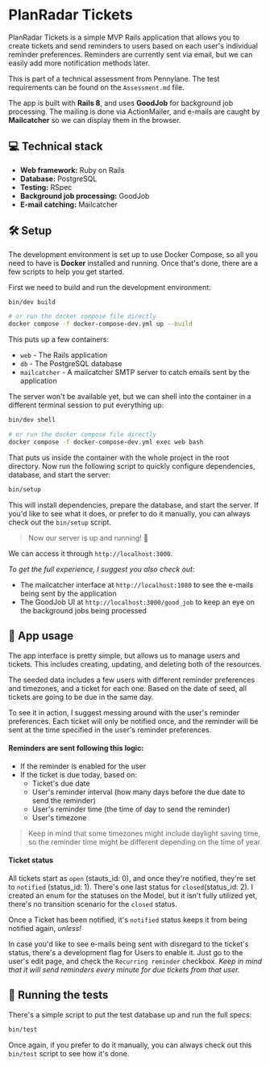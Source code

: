 # PlanRadar Tickets

PlanRadar Tickets is a simple MVP Rails application that allows you to create tickets and send reminders to users based on each user's individual reminder preferences. Reminders are currently sent via email, but we can easily add more notification methods later.

This is part of a technical assessment from Pennylane. The test requirements can be found on the `Assessment.md` file.

The app is built with **Rails 8**, and uses **GoodJob** for background job processing. The mailing is done via ActionMailer, and e-mails are caught by **Mailcatcher** so we can display them in the browser.

## 💻 Technical stack

- **Web framework:** Ruby on Rails
- **Database:** PostgreSQL
- **Testing:** RSpec
- **Background job processing:** GoodJob
- **E-mail catching:** Mailcatcher

## 🛠 Setup

The development environment is set up to use Docker Compose, so all you need to have is **Docker** installed and running. Once that's done, there are a few scripts to help you get started.

First we need to build and run the development environment:
```bash
bin/dev build

# or run the docker compose file directly
docker compose -f docker-compose-dev.yml up --build
```

This puts up a few containers:
- `web` - The Rails application
- `db` - The PostgreSQL database
- `mailcatcher` - A mailcatcher SMTP server to catch emails sent by the application

The server won't be available yet, but we can shell into the container in a different terminal session to put everything up:
```bash
bin/dev shell

# or run the docker compose file directly
docker compose -f docker-compose-dev.yml exec web bash
```

That puts us inside the container with the whole project in the root directory. Now run the following script to quickly configure dependencies, database, and start the server:
```bash
bin/setup
```

This will install dependencies, prepare the database, and start the server. If you'd like to see what it does, or prefer to do it manually, you can always check out the `bin/setup` script.

> Now our server is up and running! 🎉

We can access it through `http://localhost:3000`.

*To get the full experience, I suggest you also check out:*
- The mailcatcher interface at `http://localhost:1080` to see the e-mails being sent by the application
- The GoodJob UI at `http://localhost:3000/good_job` to keep an eye on the background jobs being processed

## 📱 App usage

The app interface is pretty simple, but allows us to manage users and tickets. This includes creating, updating, and deleting both of the resources.

The seeded data includes a few users with different reminder preferences and timezones, and a ticket for each one. Based on the date of seed, all tickets are going to be due in the same day.

To see it in action, I suggest messing around with the user's reminder preferences. Each ticket will only be notified once, and the reminder will be sent at the time specified in the user's reminder preferences.

#### Reminders are sent following this logic:
- If the reminder is enabled for the user
- If the ticket is due today, based on:
  - Ticket's due date
  - User's reminder interval (how many days before the due date to send the reminder)
  - User's reminder time (the time of day to send the reminder)
  - User's timezone

> Keep in mind that some timezones might include daylight saving time, so the reminder time might be different depending on the time of year.

#### Ticket status
All tickets start as `open` (stauts_id: 0), and once they're notified, they're set to `notified` (status_id: 1). There's one last status for `closed`(status_id: 2). I created an enum for the statuses on the Model, but it isn't fully utilized yet, there's no transition scenario for the `closed` status.

Once a Ticket has been notified, it's `notified` status keeps it from being notified again, *unless!*

In case you'd like to see e-mails being sent with disregard to the ticket's status, there's a development flag for Users to enable it. Just go to the user's edit page, and check the `Recurring reminder` checkbox. *Keep in mind that it will send reminders every minute for due tickets from that user.*

## 🧪 Running the tests

There's a simple script to put the test database up and run the full specs:
```bash
bin/test
```

Once again, if you prefer to do it manually, you can always check out this `bin/test` script to see how it's done.